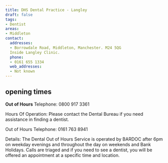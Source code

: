 ```yaml
---
title: DHS Dental Practice - Langley
draft: false
tags:
- Dentist
areas:
- Middleton
contact:
  addresses:
  - Borrowdale Road, Middleton, Manchester. M24 5QG
  Inside Langley Clinic.
  phone:
  - 0161 655 1334
  web_addresses:
  - Not known
---
```


## opening times

**Out of Hours** 
Telephone: 0800 917 3361

Hours Of Operation: Please contact the Dental Bureau if you need assistance in finding a dentist.

Out of Hours Telephone: 0161 763 8941

Details: The Dental Out of Hours Service is operated by BARDOC after 6pm on weekday evenings and throughout the day on weekends and Bank Holidays. Calls are triaged and if you need to see a dentist, you will be offered an appointment at a specific time and location.